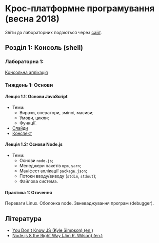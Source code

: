 # Крос-платформне програмування (весна 2018)

Звіти до лабораторних подаються через [сайт](http://novel.university).

## Розділ 1: Консоль (shell)

### Лабораторна 1:
[Консольна аплікація](labs/01-console.md)

### Тиждень 1: Основи

#### Лекція 1.1: Основи JavaScript
- Теми:
  - Вирази, оператори, змінні, масиви;
  - Умови, цикли;
  - Функції.
- [Слайди](/slides/01_1-javascript-basics)
- [Конспект](/lectures/01_1-javascript-basics.md)

#### Лекція 1.2: Основи Node.js
- Теми:
  - Основи `node.js`;
  - Менеджери пакетів `npm`, `yarn`;
  - Маніфест аплікації `package.json`;
  - Потоки вводу/виводу (`stdin`, `stdout`);
  - Файлова система.

#### Практика 1: Оточення
Переваги Linux. Оболонка node. Звневаджування програм (debugger).

## Література
- [You Don't Know JS (Kyle Simpson) (en.)](https://github.com/getify/You-Dont-Know-JS)
- [Node.js 8 the Right Way (Jim R. Wilson) (en.)](https://pragprog.com/book/jwnode2/node-js-8-the-right-way)
